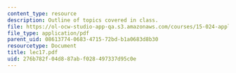 ```yaml
---
content_type: resource
description: Outline of topics covered in class.
file: https://ol-ocw-studio-app-qa.s3.amazonaws.com/courses/15-024-applied-economics-for-managers-summer-2004/276b782f04d887abf028497337d95c0e_lec17.pdf
file_type: application/pdf
parent_uid: 08613774-0683-4715-72bd-b1a0683d8b30
resourcetype: Document
title: lec17.pdf
uid: 276b782f-04d8-87ab-f028-497337d95c0e
---
```

